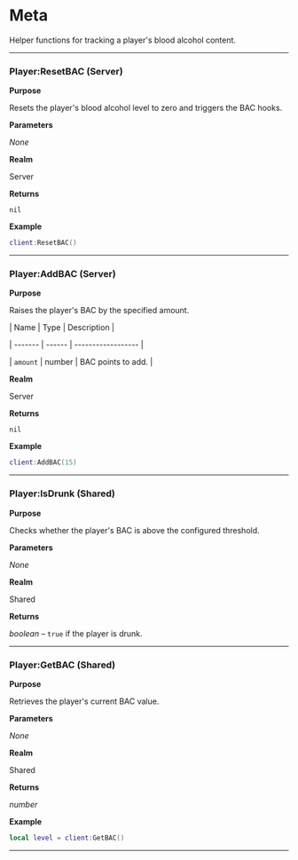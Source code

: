 # Meta

Helper functions for tracking a player's blood alcohol content.

---

### Player:ResetBAC (Server)

**Purpose**

Resets the player's blood alcohol level to zero and triggers the BAC hooks.

**Parameters**

*None*

**Realm**

Server

**Returns**

`nil`

**Example**

```lua
client:ResetBAC()
```

---

### Player:AddBAC (Server)

**Purpose**

Raises the player's BAC by the specified amount.

| Name    | Type   | Description        |

| ------- | ------ | ------------------ |

| `amount` | number | BAC points to add. |

**Realm**

Server

**Returns**

`nil`

**Example**

```lua
client:AddBAC(15)
```

---

### Player:IsDrunk (Shared)

**Purpose**

Checks whether the player's BAC is above the configured threshold.

**Parameters**

*None*

**Realm**

Shared

**Returns**

*boolean* – `true` if the player is drunk.

---

### Player:GetBAC (Shared)

**Purpose**

Retrieves the player's current BAC value.

**Parameters**

*None*

**Realm**

Shared

**Returns**

*number*

**Example**

```lua
local level = client:GetBAC()
```

---

